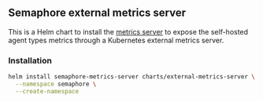 ## Semaphore external metrics server

This is a Helm chart to install the [metrics server](https://github.com/renderedtext/k8s-metrics-apiserver) to expose the self-hosted agent types metrics through a Kubernetes external metrics server.

### Installation

```bash
helm install semaphore-metrics-server charts/external-metrics-server \
  --namespace semaphore \
  --create-namespace
```
